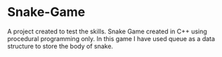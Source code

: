 # Snake-Game
A project created to test the skills. Snake Game created in C++ using procedural programming only.
In this game I have used queue as a data structure to store the body of snake.
